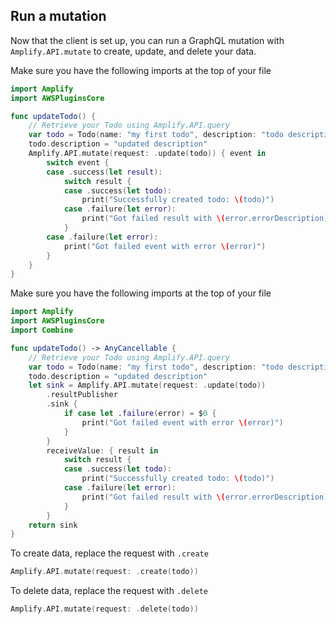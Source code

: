 ## Run a mutation

Now that the client is set up, you can run a GraphQL mutation with `Amplify.API.mutate` to create, update, and delete your data.

<amplify-block-switcher>

<amplify-block name="Listener (iOS 11+)">

Make sure you have the following imports at the top of your file
```swift
import Amplify
import AWSPluginsCore
```

```swift
func updateTodo() {
    // Retrieve your Todo using Amplify.API.query
    var todo = Todo(name: "my first todo", description: "todo description")
    todo.description = "updated description"
    Amplify.API.mutate(request: .update(todo)) { event in
        switch event {
        case .success(let result):
            switch result {
            case .success(let todo):
                print("Successfully created todo: \(todo)")
            case .failure(let error):
                print("Got failed result with \(error.errorDescription)")
            }
        case .failure(let error):
            print("Got failed event with error \(error)")
        }
    }
}
```
</amplify-block>

<amplify-block name="Combine (iOS 13+)">

Make sure you have the following imports at the top of your file
```swift
import Amplify
import AWSPluginsCore
import Combine
```

```swift
func updateTodo() -> AnyCancellable {
    // Retrieve your Todo using Amplify.API.query
    var todo = Todo(name: "my first todo", description: "todo description")
    todo.description = "updated description"
    let sink = Amplify.API.mutate(request: .update(todo))
        .resultPublisher
        .sink {
            if case let .failure(error) = $0 {
                print("Got failed event with error \(error)")
            }
        }
        receiveValue: { result in
            switch result {
            case .success(let todo):
                print("Successfully created todo: \(todo)")
            case .failure(let error):
                print("Got failed result with \(error.errorDescription)")
            }
        }
    return sink
}
```

</amplify-block>

</amplify-block-switcher>

To create data, replace the request with `.create`
```swift
Amplify.API.mutate(request: .create(todo))
```
To delete data, replace the request with `.delete`
```swift
Amplify.API.mutate(request: .delete(todo))
```
